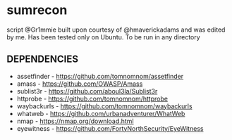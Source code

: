 # sumrecon

script @Gr1mmie built upon courtesy of @hmaverickadams
and was edited by me.
Has been tested only on Ubuntu. To be run in any directory

## DEPENDENCIES
* assetfinder - https://github.com/tomnomnom/assetfinder
* amass - https://github.com/OWASP/Amass
* sublist3r - https://github.com/aboul3la/Sublist3r
* httprobe - https://github.com/tomnomnom/httprobe
* waybackurls - https://github.com/tomnomnom/waybackurls
* whatweb - https://github.com/urbanadventurer/WhatWeb
* nmap - https://nmap.org/download.html
* eyewitness - https://github.com/FortyNorthSecurity/EyeWitness
